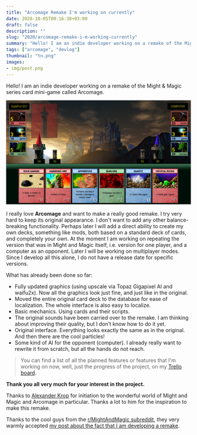 ```yaml
---
title: "Arcomage Remake I'm working on currently"
date: 2020-10-05T00:16:38+03:00
draft: false
description: ""
slug: "2020/arcomage-remake-i-m-working-currently"
summary: "Hello! I am an indie developer working on a remake of the Might & Magic series card mini-game called Arcomage."
tags: ["arcomage", "devlog"]
thumbnail: "tn.png"
images:
- img/post.png
---
```

Hello! I am an indie developer working on a remake of the Might & Magic series card mini-game called Arcomage.

![Screenshot](img/post.png)

I really love **Arcomage** and want to make a really good remake. I try very hard to keep its original appearance. I don't want to add any other balance-breaking functionality. Perhaps later I will add a direct ability to create my own decks, something like mods, both based on a standard deck of cards, and completely your own. At the moment I am working on repeating the version that was in Might and Magic itself, i.e. version for one player, and a computer as an opponent. Later I will be working on multiplayer modes. Since I develop all this alone, I do not have a release date for specific versions.

What has already been done so far:
* Fully updated graphics (using upscale via Topaz Gigapixel AI and waifu2x). Now all the graphics look just fine, and just like in the original.
* Moved the entire original card deck to the database for ease of localization. The whole interface is also easy to localize.
* Basic mechanics. Using cards and their scripts.
* The original sounds have been carried over to the remake. I am thinking about improving their quality, but I don’t know how to do it yet.
* Original interface. Everything looks exactly the same as in the original. And then there are the cool particles!
* Some kind of AI for the opponent (computer). I already really want to rewrite it from scratch, but all the hands do not reach.

> You can find a list of all the planned features or features that I'm working on now, well, just the progress of the project, on my [Trello board](https://trello.com/b/nQuzlNk5/arcomage-remake).

**Thank you all very much for your interest in the project.**

Thanks to [Alexander Krop](https://www.youtube.com/channel/UC8HnwuT88qHrixEJPdlJMvQ) for initiation to the wonderful world of Might and Magic and Arcomage in particular. Thanks a lot to him for the inspiration to make this remake.

Thanks to the cool guys from the [r/MightAndMagic subreddit](https://www.reddit.com/r/MightAndMagic/), they very warmly accepted [my post about the fact that I am developing a remake](https://www.reddit.com/r/MightAndMagic/comments/iz78ye/arcomage_fanremake_i_working_on_here_is_some/).